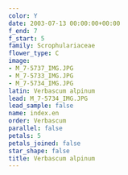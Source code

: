 ```yaml
---
color: Y
date: 2003-07-13 00:00:00+00:00
f_end: 7
f_start: 5
family: Scrophulariaceae
flower_type: C
image:
- M_7-5737_IMG.JPG
- M_7-5733_IMG.JPG
- M_7-5734_IMG.JPG
latin: Verbascum alpinum
lead: M_7-5734_IMG.JPG
lead_sample: false
name: index.en
order: Verbascum
parallel: false
petals: 5
petals_joined: false
star_shape: false
title: Verbascum alpinum
---
```

